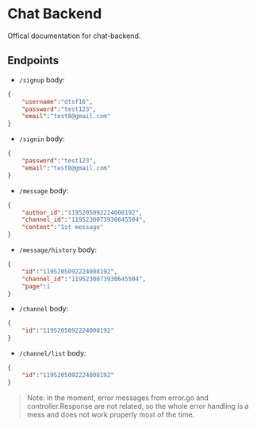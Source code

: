 # Chat Backend

Offical documentation for chat-backend.

## Endpoints

- `/signup` body:

```json
{
    "username":"dtsf16",
    "password":"test123",
    "email":"test8@gmail.com"
}
```

- `/signin` body:

```json
{
    "password":"test123",
    "email":"test8@gmail.com"
}
```

- `/message` body:

```json
{
    "author_id":"1195205092224008192",
    "channel_id":"1195230073930645504",
    "content":"1st message"
}
```

- `/message/history` body:

```json
{
    "id":"1195205092224008192",
    "channel_id":"1195230073930645504",
    "page":1
}
```

- `/channel` body:

```json
{
    "id":"1195205092224008192"
}
```

- `/channel/list` body:

```json
{
    "id":"1195205092224008192"
}
```

> Note: in the moment, error messages from error.go and controller.Response are not related, so the whole error handling is a mess and does not work properly most of the time.
